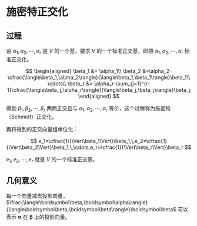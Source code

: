 # 施密特正交化

## 过程

设 $\alpha_1,\alpha_2,\cdots,\alpha_r$ 是 $V$ 的一个基，要求 $V$ 的一个标准正交基，即把 $\alpha_1,\alpha_2,\cdots,\alpha_r$ 标准正交化。

$$
\begin{aligned}
\beta_1 &= \alpha_1\\
\beta_2 &=\alpha_2-\cfrac{\langle\beta_1,\alpha_2\rangle}{\langle\beta_1,\beta_1\rangle}\beta_1\\
\cdots\\
\beta_r &= \alpha_r-\sum_{j=1}^{r-1}\cfrac{\langle\beta_j,\alpha_r\rangle}{\langle\beta_j,\beta_j\rangle}\beta_j
\end{aligned}
$$

得到 $\beta_1,\beta_2,\cdots,\beta_r$ 两两正交且与 $\alpha_1,\alpha_2,\cdots,\alpha_r$ 等价，这个过程称为施密特（Schmidt）正交化。

再将得到的正交向量组单位化：

$$
e_1=\cfrac{1}{\Vert\beta_1\Vert}\beta_1,\,e_2=\cfrac{1}{\Vert\beta_2\Vert}\beta_1,\,\cdots,e_r=\cfrac{1}{\Vert\beta_r\Vert}\beta_r
$$

$e_1,e_2,\cdots,e_r$ 就是 $V$ 的一个标准正交基。

## 几何意义

每一个向量减去投影向量，$\frac{\langle\boldsymbol\beta,\boldsymbol\alpha\rangle}{\langle\boldsymbol\beta,\boldsymbol\beta\rangle}\boldsymbol\beta$ 可以表示 $\boldsymbol\alpha$ 在 $\boldsymbol\beta$ 上的投影向量。
